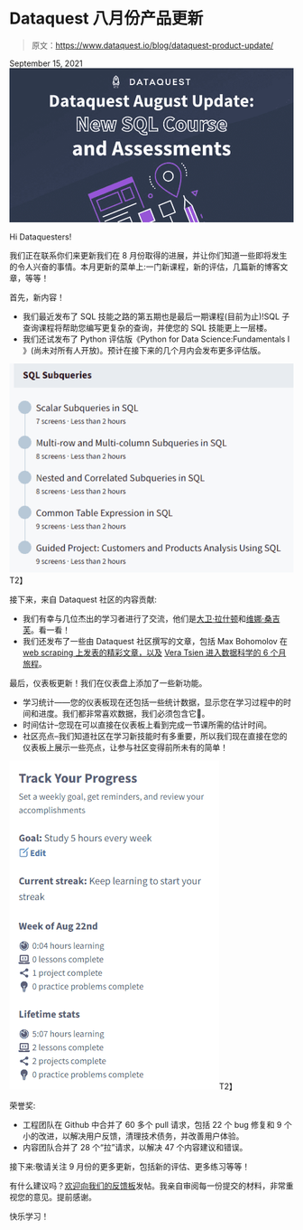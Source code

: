 # Dataquest 八月份产品更新

> 原文：<https://www.dataquest.io/blog/dataquest-product-update/>

September 15, 2021![Dataquest Product Update](img/6e901da7207bc33d1cab87f4584b4c18.png)

Hi Dataquesters!

我们正在联系你们来更新我们在 8 月份取得的进展，并让你们知道一些即将发生的令人兴奋的事情。本月更新的菜单上:一门新课程，新的评估，几篇新的博客文章，等等！

首先，新内容！

*   我们最近发布了 SQL 技能之路的第五期也是最后一期课程(目前为止)!SQL 子查询课程将帮助您编写更复杂的查询，并使您的 SQL 技能更上一层楼。
*   我们还试发布了 Python 评估版《Python for Data Science:Fundamentals I 》(尚未对所有人开放)。预计在接下来的几个月内会发布更多评估版。

![SQL Subqueries](img/febd3792389146fd65542f3a3d456e3f.png "sql-subqueries")T2】

接下来，来自 Dataquest 社区的内容贡献:

*   我们有幸与几位杰出的学习者进行了交流，他们是[大卫·拉什顿](https://www.dataquest.io/blog/learner-spotlight-david-rushton/)和[维娜·桑吉芙](https://www.dataquest.io/blog/learner-spotlight-veena-sanjeeve/)。看一看！
*   我们还发布了一些由 Dataquest 社区撰写的文章，包括 Max Bohomolov 在 [web scraping 上发表的精彩文章，以及](https://www.dataquest.io/blog/how-i-scraped-over-25000-forum-posts-in-3-steps/) [Vera Tsien 进入数据科学的 6 个月旅程](https://www.dataquest.io/blog/how-i-learned-data-science-6-months/)。

最后，仪表板更新！我们在仪表盘上添加了一些新功能。

*   学习统计——您的仪表板现在还包括一些统计数据，显示您在学习过程中的时间和进度。我们都非常喜欢数据，我们必须包含它🙂。
*   时间估计–您现在可以直接在仪表板上看到完成一节课所需的估计时间。
*   社区亮点–我们知道社区在学习新技能时有多重要，所以我们现在直接在您的仪表板上展示一些亮点，让参与社区变得前所未有的简单！

![Track Your Learning Progress](img/45d600ad175c551cf3cedca6531cf430.png "track-your-progress")T2】

荣誉奖:

*   工程团队在 Github 中合并了 60 多个 pull 请求，包括 22 个 bug 修复和 9 个小的改进，以解决用户反馈，清理技术债务，并改善用户体验。
*   内容团队合并了 28 个“拉”请求，以解决 47 个内容建议和错误。

接下来:敬请关注 9 月份的更多更新，包括新的评估、更多练习等等！

有什么建议吗？[欢迎向我们的反馈板](https://form.asana.com?k=io7TaAhaiQwlePWNNwNoUA&d=955665481269387)发帖。我亲自审阅每一份提交的材料，非常重视您的意见。提前感谢。

快乐学习！